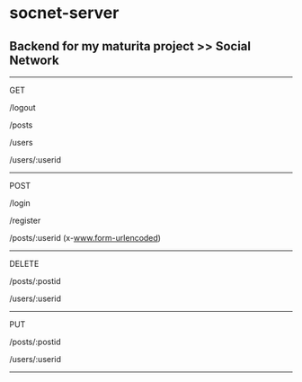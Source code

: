 # socnet-server
## Backend for my maturita project >> Social Network

__________________________________________

GET

/logout

/posts

/users

/users/:userid
__________________________________________

POST


/login

/register

/posts/:userid (x-www.form-urlencoded)
__________________________________________

DELETE


/posts/:postid

/users/:userid
__________________________________________

PUT

/posts/:postid

/users/:userid
__________________________________________
